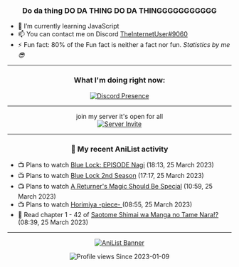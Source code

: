 <div align="center">

### Do da thing DO DA THING DO DA THINGGGGGGGGGGG
</div>

- 🌱 I’m currently learning JavaScript
- 📫 You can contact me on Discord [TheInternetUser#9060](https://discord.com/users/534117072796385300)
- ⚡ Fun fact: 80% of the Fun fact is neither a fact nor fun. _Statistics by me 😎_
<hr>

<div align="center">

### What I'm doing right now:
[![Discord Presence](https://lanyard.cnrad.dev/api/534117072796385300)](https://discord.com/users/534117072796385300)
<hr>

join my server it's open for all <br>
[![Server Invite](https://invidget.switchblade.xyz/bfYgVHxrSs)](https://discord.gg/bfYgVHxrSs)

<hr>
  
### 🌸 My recent AniList activity

</div>

<!-- ANILIST_ACTIVITY:start -->

-   📺 Plans to watch [Blue Lock: EPISODE Nagi](https://anilist.co/anime/163147) (18:13, 25 March 2023)
-   📺 Plans to watch [Blue Lock 2nd Season](https://anilist.co/anime/163146) (17:17, 25 March 2023)
-   📺 Plans to watch [A Returner's Magic Should Be Special](https://anilist.co/anime/163142) (10:59, 25 March 2023)
-   📺 Plans to watch [Horimiya -piece- ](https://anilist.co/anime/163132) (08:55, 25 March 2023)
-   📖 Read chapter 1 - 42 of [Saotome Shimai wa Manga no Tame Nara!?](https://anilist.co/manga/103621) (08:39, 25 March 2023)

<!-- ANILIST_ACTIVITY:end -->
<hr>

<div align="center">

[![AniList Banner](https://img.anili.st/User/929966)](https://anilist.co/user/TheInternetUser)

![Profile views](https://gpvc.arturio.dev/TheInternetUse7) Since 2023-01-09

</div>
